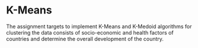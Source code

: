 # K-Means
The assignment targets to implement K-Means and K-Medoid algorithms for clustering the data consists of socio-economic and health factors of countries and determine the overall development of the country.
